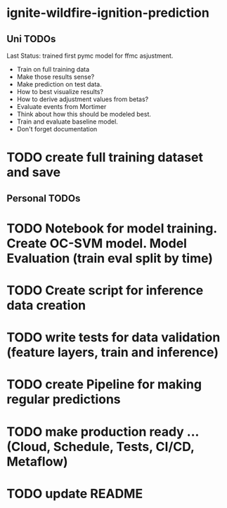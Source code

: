# ignite-wildfire-ignition-prediction

## Uni TODOs

Last Status: trained first pymc model for ffmc asjustment.

- Train on full training data
- Make those results sense?
- Make prediction on test data.
- How to best visualize results?
- How to derive adjustment values from betas?
- Evaluate events from Mortimer
- Think about how this should be modeled best.
- Train and evaluate baseline model.
- Don't forget documentation

# TODO create full training dataset and save

## Personal TODOs

# TODO Notebook for model training. Create OC-SVM model. Model Evaluation (train eval split by time)

# TODO Create script for inference data creation

# TODO write tests for data validation (feature layers, train and inference)

# TODO create Pipeline for making regular predictions

# TODO make production ready ... (Cloud, Schedule, Tests, CI/CD, Metaflow)

# TODO update README
